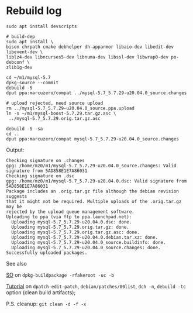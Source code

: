 # Rebuild log
```
sudo apt install devscripts

# build-dep
sudo apt install \
bison chrpath cmake debhelper dh-apparmor libaio-dev libedit-dev libevent-dev \
liblz4-dev libncurses5-dev libnuma-dev libssl-dev libwrap0-dev po-debconf \
zlib1g-dev

cd ~/m1/mysql-5.7
dpkg-source --commit
debuild -S
dput ppa:marcuzero/compat ../mysql-5.7_5.7.29-u20.04.0_source.changes

# upload rejected, need source upload
rm ../mysql-5.7_5.7.29-u20.04.0_source.ppa.upload
ln -s ~/m1/mysql-boost-5.7.29.tar.gz.asc \
 ../mysql-5.7_5.7.29.orig.tar.gz.asc

debuild -S -sa
cd ..
dput ppa:marcuzero/compat mysql-5.7_5.7.29-u20.04.0_source.changes
```

Output:
```
Checking signature on .changes
gpg: /home/mz0/m1/mysql-5.7_5.7.29-u20.04.0_source.changes: Valid signature from 5AD858E1E7A86031
Checking signature on .dsc
gpg: /home/mz0/m1/mysql-5.7_5.7.29-u20.04.0.dsc: Valid signature from 5AD858E1E7A86031
Package includes an .orig.tar.gz file although the debian revision suggests
that it might not be required. Multiple uploads of the .orig.tar.gz may be
rejected by the upload queue management software.
Uploading to ppa (via ftp to ppa.launchpad.net):
  Uploading mysql-5.7_5.7.29-u20.04.0.dsc: done.
  Uploading mysql-5.7_5.7.29.orig.tar.gz: done.
  Uploading mysql-5.7_5.7.29.orig.tar.gz.asc: done.
  Uploading mysql-5.7_5.7.29-u20.04.0.debian.tar.xz: done.
  Uploading mysql-5.7_5.7.29-u20.04.0_source.buildinfo: done.
  Uploading mysql-5.7_5.7.29-u20.04.0_source.changes: done.
Successfully uploaded packages.
```

See also

[SO](https://askubuntu.com/a/28373) on `dpkg-buildpackage -rfakeroot -uc -b`

[Tutorial](https://wiki.debian.org/BuildingTutorial) on `dpatch-edit-patch`, `debian/patches/00list`, `dch -n`, `debuild -tc` option (clean build artifacts);

P.S. cleanup: `git clean -d -f -x`
